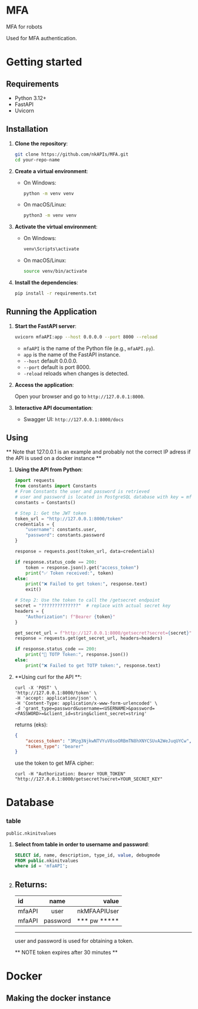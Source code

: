 # MFA
MFA for robots

Used for MFA authentication.

# Getting started

## Requirements

- Python 3.12+
- FastAPI
- Uvicorn

## Installation

1. **Clone the repository**:

    ```sh
    git clone https://github.com/nkAPIs/MFA.git
    cd your-repo-name
    ```

2. **Create a virtual environment**:

    - On Windows:

        ```sh
        python -m venv venv
        ```

    - On macOS/Linux:

        ```sh
        python3 -m venv venv
        ```

3. **Activate the virtual environment**:

    - On Windows:

        ```sh
        venv\Scripts\activate
        ```

    - On macOS/Linux:

        ```sh
        source venv/bin/activate
        ```

4. **Install the dependencies**:

    ```sh
    pip install -r requirements.txt
    ```

## Running the Application

1. **Start the FastAPI server**:

    ```sh
    uvicorn mfaAPI:app --host 0.0.0.0 --port 8000 --reload
    ```

    - `mfaAPI` is the name of the Python file (e.g., `mfaAPI.py`).
    - `app` is the name of the FastAPI instance.
    - `--host` default 0.0.0.0.
    - `--port` default is port 8000.
    - `-reload` reloads when changes is detected.

2. **Access the application**:

    Open your browser and go to `http://127.0.0.1:8000`.

3. **Interactive API documentation**:

    - Swagger UI: `http://127.0.0.1:8000/docs`

## Using
** Note that 127.0.0.1 is an example and probably not the correct IP adress if the API is used on a docker instance **
1. **Using the API from Python**:
    ```python
    import requests
    from constants import Constants
    # From Constants the user and password is retrieved
    # user and password is located in PostgreSQL database with key = mfaAPI
    constants = Constants()

    # Step 1: Get the JWT token
    token_url = "http://127.0.0.1:8000/token"
    credentials = {
        "username": constants.user,
        "password": constants.password
    }

    response = requests.post(token_url, data=credentials)

    if response.status_code == 200:
        token = response.json().get("access_token")
        print("✅ Token received:", token)
    else:
        print("❌ Failed to get token:", response.text)
        exit()

    # Step 2: Use the token to call the /getsecret endpoint
    secret = "??????????????"  # replace with actual secret key
    headers = {
        "Authorization": f"Bearer {token}"
    }

    get_secret_url = f"http://127.0.0.1:8000/getsecret?secret={secret}"
    response = requests.get(get_secret_url, headers=headers)

    if response.status_code == 200:
        print("🔑 TOTP Token:", response.json())
    else:
        print("❌ Failed to get TOTP token:", response.text)
    ```
1. **Using curl for the API **:
    ```curl
    curl -X 'POST' \
    'http://127.0.0.1:8000/token' \
    -H 'accept: application/json' \
    -H 'Content-Type: application/x-www-form-urlencoded' \
    -d 'grant_type=password&username=<USERNAME>&password=<PASSWORD>=&client_id=string&client_secret=string'
    ```

    returns (eks):
    ```json
    {
        "access_token": "3Mzg3NjkwNTVYuV8soORBmTN8hXNYCSUvA2WeJuqUYCw",
        "token_type": "bearer"
    }
    ```
    use the token to get MFA cipher:
    ```curl
    curl -H "Authorization: Bearer YOUR_TOKEN" "http://127.0.0.1:8000/getsecret?secret=YOUR_SECRET_KEY"
    ```
# Database
### table
    public.nkinitvalues

1. **Select from table in order to username and password**:
    ```sql
    SELECT id, name, description, type_id, value, debugmode
	FROM public.nkinitvalues 
    where id = 'mfaAPI';
    ```
2. **Returns**:
    ---
    | id          | name        | value         |
    | :---        |    :----:   |          ---: |
    | mfaAPI      | user        | nkMFAAPIUser  |
    | mfaAPI      | password    | *** pw *****  |
    ---
    user and password is used for obtaining a token.

    ** NOTE token expires after 30 minutes **

# Docker

## Making the docker instance
